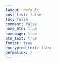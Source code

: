 ```yaml
---
layout: default
post_list: false
toc: false
comment: false
home_btn: true
homepage: true
btn_text: true
footer: true
encrypted_text: false
permalink: /
---
```




